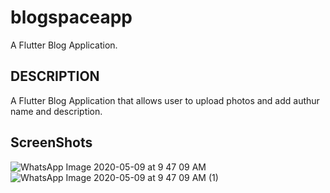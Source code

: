 # blogspaceapp

A Flutter Blog Application.

## DESCRIPTION

A Flutter Blog Application that allows user to upload photos and add authur name and description.


## ScreenShots

![WhatsApp Image 2020-05-09 at 9 47 09 AM](https://user-images.githubusercontent.com/45023388/81464234-61a19200-91dd-11ea-87ec-002772c60b40.jpeg)
![WhatsApp Image 2020-05-09 at 9 47 09 AM (1)](https://user-images.githubusercontent.com/45023388/81464235-636b5580-91dd-11ea-909e-9840778f6f02.jpeg)
